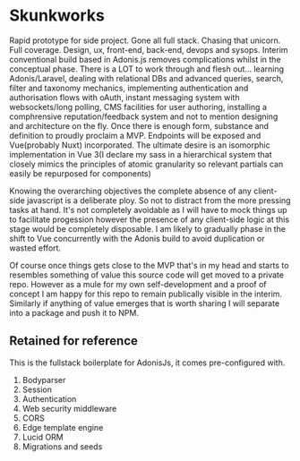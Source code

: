 # Skunkworks

Rapid prototype for side project. Gone all full stack. Chasing that unicorn. Full coverage. Design, ux, front-end, back-end, devops and sysops. Interim conventional build based in Adonis.js removes complications whilst in the conceptual phase. There is a LOT to work through and flesh out... learning Adonis/Laravel, dealing with relational DBs and advanced queries, search, filter and taxonomy mechanics, implementing authentication and authorisation flows with oAuth, instant messaging system with websockets/long polling, CMS facilities for user authoring, installing a comphrensive reputation/feedback system and not to mention designing and architecture on the fly. Once there is enough form, substance and definition to proudly proclaim a MVP. Endpoints will be exposed and Vue(probably Nuxt) incorporated. The ultimate desire is an isomorphic implementation in Vue 3(I declare my sass in a hierarchical system that closely mimics the principles of atomic granularity so relevant partials can easily be repurposed for components)

Knowing the overarching objectives the complete absence of any client-side javascript is a deliberate ploy. So not to distract from the more pressing tasks at hand. It's not completely avoidable as I will have to mock things up to facilitate progession however the presence of any client-side logic at this stage would be completely disposable. I am likely to gradually phase in the shift to Vue concurrently with the Adonis build to avoid duplication or wasted effort.

Of course once things gets close to the MVP that's in my head and starts to resembles something of value this source code will get moved to a private repo. However as a mule for my own self-development and a proof of concept I am happy for this repo to remain publically visible in the interim. Similarly if anything of value emerges that is worth sharing I will separate into a package and push it to NPM.

## Retained for reference
This is the fullstack boilerplate for AdonisJs, it comes pre-configured with.

1. Bodyparser
2. Session
3. Authentication
4. Web security middleware
5. CORS
6. Edge template engine
7. Lucid ORM
8. Migrations and seeds

